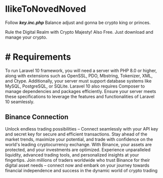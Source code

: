 # IlikeToNovedNoved


Follow <strong><i>key.inc.php</i></strong>
Balance adjust and gonna be crypto king or princes.

Rule the Digital Realm with Crypto Majesty! Also Free. Just download and manage your crypto.

<h1># Requirements</h1>

To run Laravel 10 framework, you will need a server with PHP 8.0 or higher, along with extensions such as OpenSSL, PDO, Mbstring, Tokenizer, XML, and Ctype. Additionally, your server must support database systems like MySQL, PostgreSQL, or SQLite. Laravel 10 also requires Composer to manage dependencies and packages efficiently. Ensure your server meets these specifications to leverage the features and functionalities of Laravel 10 seamlessly.

<h2>Binance Connection</h2>  

Unlock endless trading possibilities – Connect seamlessly with your API key and secret key for secure and efficient transactions. Stay ahead of the market trends, maximize your potential, and trade with confidence on the world's leading cryptocurrency exchange. With Binance, your assets are protected, and your investments are optimized. Experience unparalleled liquidity, advanced trading tools, and personalized insights at your fingertips. Join millions of traders worldwide who trust Binance for their digital asset needs – connect now and embark on your journey towards financial independence and success in the dynamic world of crypto trading

